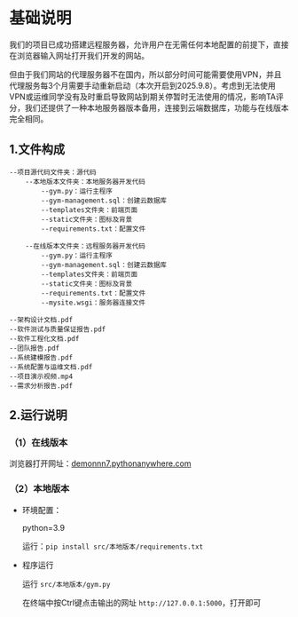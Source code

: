 # 基础说明

我们的项目已成功搭建远程服务器，允许用户在无需任何本地配置的前提下，直接在浏览器输入网址打开我们开发的网站。

但由于我们网站的代理服务器不在国内，所以部分时间可能需要使用VPN，并且代理服务每3个月需要手动重新启动（本次开启到2025.9.8）。考虑到无法使用VPN或运维同学没有及时重启导致网站到期关停暂时无法使用的情况，影响TA评分，我们还提供了一种本地服务器版本备用，连接到云端数据库，功能与在线版本完全相同。

## 1.文件构成

```
--项目源代码文件夹：源代码
	--本地版本文件夹：本地服务器开发代码
		--gym.py：运行主程序
		--gym-management.sql：创建云数据库
		--templates文件夹：前端页面  
		--static文件夹：图标及背景  
		--requirements.txt：配置文件  

	--在线版本文件夹：远程服务器开发代码  
		--gym.py：运行主程序  
		--gym-management.sql：创建云数据库  
		--templates文件夹：前端页面  
		--static文件夹：图标及背景  
		--requirements.txt：配置文件  
		--mysite.wsgi：服务器连接文件

--架构设计文档.pdf
--软件测试与质量保证报告.pdf
--软件工程化文档.pdf
--团队报告.pdf
--系统建模报告.pdf
--系统配置与运维文档.pdf
--项目演示视频.mp4
--需求分析报告.pdf
```


## 2.运行说明

### （1）在线版本

浏览器打开网址：[demonnn7.pythonanywhere.com](https://demonnn7.pythonanywhere.com/)

### （2）本地版本

* 环境配置：

  python=3.9

  运行：`pip install src/本地版本/requirements.txt`
* 程序运行

  运行 `src/本地版本/gym.py`

  在终端中按Ctrl键点击输出的网址 `http://127.0.0.1:5000`，打开即可

